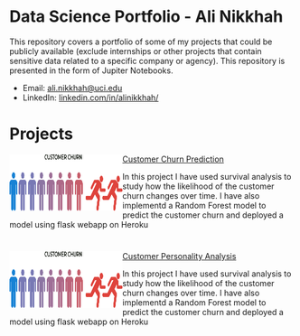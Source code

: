 # Data Science Portfolio - Ali Nikkhah
This repository covers a portfolio of some of my projects that could be publicly available (exclude internships or other projects that contain sensitive data related to a specific company or agency). This repository is presented in the form of Jupiter Notebooks.

- Email: ali.nikkhah@uci.edu
- LinkedIn: [linkedin.com/in/alinikkhah/](https://www.linkedin.com/in/alinikkhah/)

# Projects

<!-- Customer Churn Prediction  -->

<img align="left" width="200" height="100" src="https://github.com/91104311/Portfolio/blob/main/Images/test.png"> [Customer Churn Prediction](https://github.com/91104311/Portfolio/tree/main/Customer%20Churn%20Prediction)

In this project I have used survival analysis to study how the likelihood of the customer churn changes over time. I have also implementd a Random Forest model to predict the customer churn and deployed a model using flask webapp on Heroku

<!-- Customer Personality Analysis  -->

# 
<img align="left" width="200" height="100" src="https://github.com/91104311/Portfolio/blob/main/Images/test.png"> [Customer Personality Analysis](https://github.com/91104311/Portfolio/tree/main/Customer%20Churn%20Prediction)

In this project I have used survival analysis to study how the likelihood of the customer churn changes over time. I have also implementd a Random Forest model to predict the customer churn and deployed a model using flask webapp on Heroku
